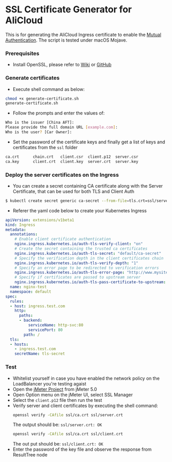 # SSL Certificate Generator for AliCloud
This is for generating the AliCloud Ingress certificate to enable the [Mutual Authentication](https://en.wikipedia.org/wiki/Mutual_authentication). The script is tested under macOS Mojave.

### Prerequisites
- Install OpenSSL, please refer to [Wiki](https://wiki.openssl.org/index.php/Compilation_and_Installation) or [GitHub](https://github.com/openssl/openssl/blob/master/INSTALL)

### Generate certificates
- Execute shell command as below:
```sh
chmod +x generate-certificate.sh
generate-certificate.sh
```
- Follow the prompts and enter the values of:
```sh
Who is the issuer [China AFT]:
Please provide the full domain URL [example.com]: 
Who is the user? [Car Owner]:
```
- Set the password of the certificate keys and finally get a list of keys and certificates from the `ssl` folder
```sh
ca.crt		chain.crt	client.csr	client.p12	server.csr
ca.key		client.crt	client.key	server.crt	server.key
```
### Deploy the server certificates on the Ingress
- You can create a secret containing CA certificate along with the Server Certificate, that can be used for both TLS and Client Auth
```sh
$ kubectl create secret generic ca-secret --from-file=tls.crt=ssl/server.crt --from-file=tls.key=ssl/server.key --from-file=ca.crt=ssl/chain.crt
```
- Referer the yaml code below to create your Kubernetes Ingress
```yaml
apiVersion: extensions/v1beta1
kind: Ingress
metadata:
  annotations:
    # Enable client certificate authentication
    nginx.ingress.kubernetes.io/auth-tls-verify-client: "on"
    # Create the secret containing the trusted ca certificates
    nginx.ingress.kubernetes.io/auth-tls-secret: "default/ca-secret"
    # Specify the verification depth in the client certificates chain
    nginx.ingress.kubernetes.io/auth-tls-verify-depth: "1"
    # Specify an error page to be redirected to verification errors
    nginx.ingress.kubernetes.io/auth-tls-error-page: "http://www.mysite.com/error-cert.html"
    # Specify if certificates are passed to upstream server
    nginx.ingress.kubernetes.io/auth-tls-pass-certificate-to-upstream: "false"
  name: nginx-test
  namespace: default
spec:
  rules:
  - host: ingress.test.com
    http:
      paths:
      - backend:
          serviceName: http-svc:80
          servicePort: 80
        path: /
  tls:
  - hosts:
    - ingress.test.com
    secretName: tls-secret
```

### Test
- Whitelist yourself in case you have enabled the network policy on the LoadBalancer you're testing agaist
- Open the [jMeter Project](test/jmeter-project/tls.jmx) from jMeter 5.0
- Open Option menu on the jMeter UI, select SSL Manager
- Select the `client.p12` file then run the test
- Verify server and client certificates by executing the shell command: 
  ```sh
  openssl verify -CAfile ssl/ca.crt ssl/server.crt
  ```
  The output should be: ```ssl/server.crt: OK```
  ```sh
  openssl verify -CAfile ssl/ca.crt ssl/client.crt
  ```
  The out put should be: ```ssl/client.crt: OK```
- Enter the password of the key file and observe the response from ResultTree node